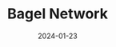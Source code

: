 ---  
layout: startup_page  
title: "Bagel Network"  
id: "bagel.net"  
permalink: "/bagelnetworkbagel.net01232024/"  
website: "https://www.bagel.net"  
funding_round: "Pre-Seed"  
funding_amount: "$3.1M"  
investors: "CoinFund, Protocol Labs, Borderless Capital, Maven11 Capital, Graph Paper Capital, Breed VC"  
about: "Bagel Network is a decentralized Machine Learning data network that aims to create a two-sided marketplace where machine learning engineers, researchers, and AI agents can collaboratively build, trade, and license datasets. It seeks to improve access to high-quality data while prioritizing privacy and verifiable data integrity to advance AI development."  
markets: "AI, Web3, Machine Learning, Blockchain"  
hq: "San Francisco, California, United States"  
founded_year: "2023"  
linkedin: "https://www.linkedin.com/company/bagelnet"  
twitter: "https://twitter.com/bagelopenAI"  
instagram: ""  
facebook: ""  
crunchbase: "https://www.crunchbase.com/organization/bagel-network"  
pitchbook: ""  

date_display: "23-Jan-2024"  
date: "2024-01-23"

# SEO Optimization  
meta_title: "Bagel Network - Pre-Seed Funding ($3.1M)"  
meta_description: "Bagel Network, Bagel Network is a decentralized Machine Learning data network that aims to create a two-sided marketplace where machine learning engineers, researche..."  
meta_keywords: "Bagel Network, AI, Web3, Machine Learning, Blockchain, Pre-Seed funding"  
canonical_url: "https://startup.projectstartups.com/bagelnetworkbagel.net01232024/"  
---